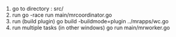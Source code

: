1. go to directory : src/
2. run 
  go -race run main/mrcoordinator.go 
3. run (build plugin)
  go build -buildmode=plugin ../mrapps/wc.go
4. run multiple tasks (in other windows)
  go run main/mrworker.go


